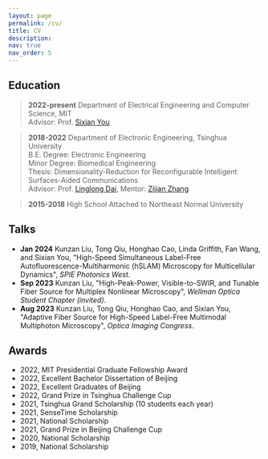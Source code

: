 ```yaml
---
layout: page
permalink: /cv/
title: CV
description: 
nav: true
nav_order: 5
---
```


## Education
> **2022-present** Department of Electrical Engineering and Computer Science, MIT\
> Advisor: Prof. [Sixian You](https://www.rle.mit.edu/yougroup/)

> **2018-2022** Department of Electronic Engineering, Tsinghua University\
> B.E. Degree: Electronic Engineering\
> Minor Degree: Biomedical Engineering\
> Thesis: Dimensionality-Reduction for Reconfigurable Intelligent Surfaces-Aided Communications\
> Advisor: Prof. [Linglong Dai](http://oa.ee.tsinghua.edu.cn/dailinglong/), Mentor: [Zijian Zhang](https://zhangzij15.github.io)

> **2015-2018** High School Attached to Northeast Normal University

## Talks

* **Jan 2024** Kunzan Liu, Tong Qiu, Honghao Cao, Linda Griffith, Fan Wang, and Sixian You, "High-Speed Simultaneous Label-Free Autofluorescence-Multiharmonic (hSLAM) Microscopy for Multicellular Dynamics", *SPIE Photonics West*.
* **Sep 2023** Kunzan Liu, "High-Peak-Power, Visible-to-SWIR, and Tunable Fiber Source for Multiplex Nonlinear Microscopy", *Wellman Optica Student Chapter (invited)*.
* **Aug 2023** Kunzan Liu, Tong Qiu, Honghao Cao, and Sixian You, "Adaptive Fiber Source for High-Speed Label-Free Multimodal Multiphoton Microscopy", *Optica Imaging Congress*.

## Awards

* 2022, MIT Presidential Graduate Fellowship Award
* 2022, Excellent Bachelor Dissertation of Beijing
* 2022, Excellent Graduates of Beijing
* 2022, Grand Prize in Tsinghua Challenge Cup
* 2021, Tsinghua Grand Scholarship (10 students each year)
* 2021, SenseTime Scholarship
* 2021, National Scholarship
* 2021, Grand Prize in Beijing Challenge Cup
* 2020, National Scholarship
* 2019, National Scholarship